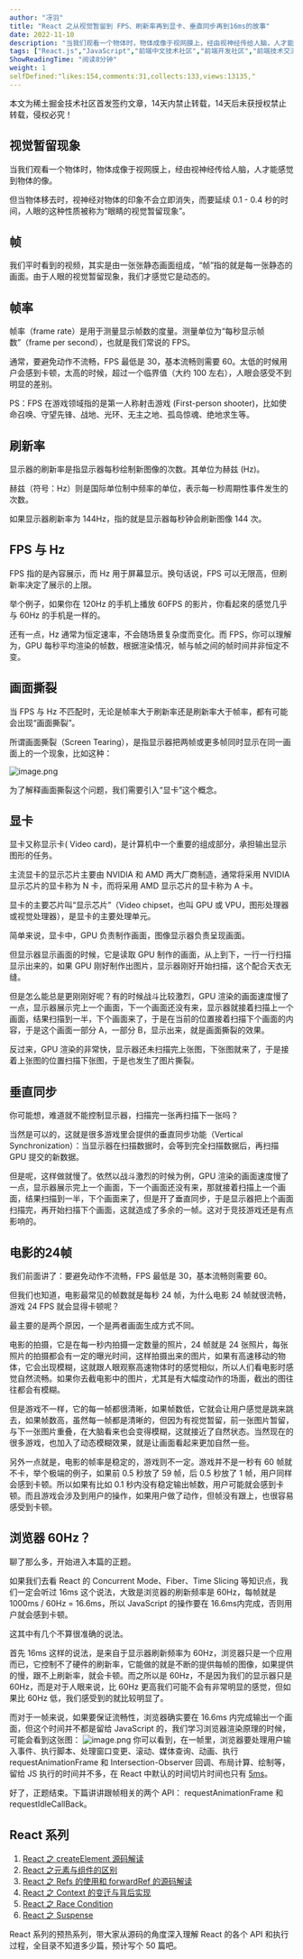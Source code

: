 ```yaml
---
author: "冴羽"
title: "React 之从视觉暂留到 FPS、刷新率再到显卡、垂直同步再到16ms的故事"
date: 2022-11-10
description: "当我们观看一个物体时，物体成像于视网膜上，经由视神经传给人脑，人才能感觉到物体的像。 但当物体移去时，视神经对物体的印象不会立即消失，而要延续 01 - 04 秒的时间，人眼的这种性质被称为“眼"
tags: ["React.js","JavaScript","前端中文技术社区","前端开发社区","前端技术交流","前端框架教程","JavaScript 学习资源","CSS 技巧与最佳实践","HTML5 最新动态","前端工程师职业发展","开源前端项目","前端技术趋势"]
ShowReadingTime: "阅读8分钟"
weight: 1
selfDefined:"likes:154,comments:31,collects:133,views:13135,"
---
```

本文为稀土掘金技术社区首发签约文章，14天内禁止转载，14天后未获授权禁止转载，侵权必究！

视觉暂留现象
------

当我们观看一个物体时，物体成像于视网膜上，经由视神经传给人脑，人才能感觉到物体的像。

但当物体移去时，视神经对物体的印象不会立即消失，而要延续 0.1 - 0.4 秒的时间，人眼的这种性质被称为“眼睛的视觉暂留现象”。

帧
-

我们平时看到的视频，其实是由一张张静态画面组成，“帧”指的就是每一张静态的画面。由于人眼的视觉暂留现象，我们才感觉它是动态的。

帧率
--

帧率（frame rate）是用于测量显示帧数的度量。测量单位为“每秒显示帧数”（frame per second），也就是我们常说的 FPS。

通常，要避免动作不流畅，FPS 最低是 30，基本流畅则需要 60。太低的时候用户会感到卡顿，太高的时候，超过一个临界值（大约 100 左右），人眼会感受不到明显的差别。

PS：FPS 在游戏领域指的是第一人称射击游戏 (First-person shooter)，比如使命召唤、守望先锋、战地、光环、无主之地、孤岛惊魂、绝地求生等。

刷新率
---

显示器的刷新率是指显示器每秒绘制新图像的次数。其单位为赫兹 (Hz)。

赫兹（符号：Hz）则是国际单位制中频率的单位，表示每一秒周期性事件发生的次数。

如果显示器刷新率为 144Hz，指的就是显示器每秒钟会刷新图像 144 次。

FPS 与 Hz
--------

FPS 指的是內容展示，而 Hz 用于屏幕显示。换句话说，FPS 可以无限高，但刷新率决定了展示的上限。

举个例子，如果你在 120Hz 的手机上播放 60FPS 的影片，你看起來的感觉几乎与 60Hz 的手机是一样的。

还有一点，Hz 通常为恒定速率，不会随场景复杂度而变化。而 FPS，你可以理解为，GPU 每秒平均渲染的帧数，根据渲染情况，帧与帧之间的帧时间并非恒定不变。

画面撕裂
----

当 FPS 与 Hz 不匹配时，无论是帧率大于刷新率还是刷新率大于帧率，都有可能会出现“画面撕裂”。

所谓画面撕裂（Screen Tearing），是指显示器把两帧或更多帧同时显示在同一画面上的一个现象，比如这种：

![image.png](/images/jueJin/8bae405d74f1447.png)

为了解释画面撕裂这个问题，我们需要引入“显卡”这个概念。

显卡
--

显卡又称显示卡( Video card)，是计算机中一个重要的组成部分，承担输出显示图形的任务。

主流显卡的显示芯片主要由 NVIDIA 和 AMD 两大厂商制造，通常将采用 NVIDIA 显示芯片的显卡称为 N 卡，而将采用 AMD 显示芯片的显卡称为 A 卡。

显卡的主要芯片叫“显示芯片”（Video chipset，也叫 GPU 或 VPU，图形处理器或视觉处理器），是显卡的主要处理单元。

简单来说，显卡中，GPU 负责制作画面，图像显示器负责呈现画面。

但显示器显示画面的时候，它是读取 GPU 制作的画面，从上到下，一行一行扫描显示出来的，如果 GPU 刚好制作出图片，显示器刚好开始扫描，这个配合天衣无缝。

但是怎么能总是更刚刚好呢？有的时候战斗比较激烈，GPU 渲染的画面速度慢了一点，显示器展示完上一个画面，下一个画面还没有来，显示器就接着扫描上一个画面，结果扫描到一半，下个画面来了，于是在当前的位置接着扫描下个画面的内容，于是这个画面一部分 A，一部分 B，显示出来，就是画面撕裂的效果。

反过来，GPU 渲染的非常快，显示器还未扫描完上张图，下张图就来了，于是接着上张图的位置扫描下张图，于是也发生了图片撕裂。

垂直同步
----

你可能想，难道就不能控制显示器，扫描完一张再扫描下一张吗？

当然是可以的，这就是很多游戏里会提供的垂直同步功能（Vertical Synchronization）：当显示器在扫描数据时，会等到完全扫描数据后，再扫描 GPU 提交的新数据。

但是呢，这样做就慢了。依然以战斗激烈的时候为例，GPU 渲染的画面速度慢了一点，显示器展示完上一个画面，下一个画面还没有来，那就接着扫描上一个画面，结果扫描到一半，下个画面来了，但是开了垂直同步，于是显示器把上个画面扫描完，再开始扫描下个画面，这就造成了多余的一帧。这对于竞技游戏还是有点影响的。

电影的24帧
------

我们前面讲了：要避免动作不流畅，FPS 最低是 30，基本流畅则需要 60。

但我们也知道，电影最常见的帧数就是每秒 24 帧，为什么电影 24 帧就很流畅，游戏 24 FPS 就会显得卡顿呢？

最主要的是两个原因，一个是两者画面生成方式不同。

电影的拍摄，它是在每一秒内拍摄一定数量的照片，24 帧就是 24 张照片，每张照片的拍摄都会有一定的曝光时间，这样拍摄出来的图片，如果有高速移动的物体，它会出现模糊，这就跟人眼观察高速物体时的感觉相似，所以人们看电影时感觉自然流畅。如果你去截电影中的图片，尤其是有大幅度动作的场面，截出的图往往都会有模糊。

但是游戏不一样，它的每一帧都很清晰，如果帧数低，它就会让用户感觉是跳来跳去，如果帧数高，虽然每一帧都是清晰的，但因为有视觉暂留，前一张图片暂留，与下一张图片重叠，在大脑看来也会变得模糊，这就接近了自然状态。当然现在的很多游戏，也加入了动态模糊效果，就是让画面看起来更加自然一些。

另外一点就是，电影的帧率是稳定的，游戏则不一定。游戏并不是一秒有 60 帧就不卡，举个极端的例子，如果前 0.5 秒放了 59 帧，后 0.5 秒放了 1 帧，用户同样会感到卡顿。所以如果有比如 0.1 秒内没有稳定输出帧数，用户可能就会感到卡顿。而且游戏会涉及到用户的操作，如果用户做了动作，但帧没有跟上，也很容易感受到卡顿。

浏览器 60Hz？
---------

聊了那么多，开始进入本篇的正题。

如果我们去看 React 的 Concurrent Mode、Fiber、Time Slicing 等知识点，我们一定会听过 16ms 这个说法，大致是浏览器的刷新频率是 60Hz，每帧就是 1000ms / 60Hz = 16.6ms，所以 JavaScript 的操作要在 16.6ms内完成，否则用户就会感到卡顿。

这其中有几个不算很准确的说法。

首先 16ms 这样的说法，是来自于显示器刷新频率为 60Hz，浏览器只是一个应用而已，它控制不了硬件的刷新率，它能做的就是不断的提供每帧的图像，如果提供的慢，跟不上刷新率，就会卡顿。而之所以是 60Hz，不是因为我们的显示器只是 60Hz，而是对于人眼来说，比 60Hz 更高我们可能不会有非常明显的感觉，但如果比 60Hz 低，我们感受到的就比较明显了。

而对于一帧来说，如果要保证流畅性，浏览器确实要在 16.6ms 内完成输出一个画面，但这个时间并不都是留给 JavaScript 的，我们学习浏览器渲染原理的时候，可能会看到这张图： ![image.png](/images/jueJin/13528958b6804c1.png) 你可以看到，在一帧里，浏览器要处理用户输入事件、执行脚本、处理窗口变更、滚动、媒体查询、动画、执行 requestAnimationFrame 和 Intersection-Observer 回调、布局计算、绘制等，留给 JS 执行的时间并不多，在 React 中默认的时间切片时间也只有 [5ms](https://link.juejin.cn?target=https%3A%2F%2Fgithub.com%2Ffacebook%2Freact%2Fblob%2F8e2bde6f2751aa6335f3cef488c05c3ea08e074a%2Fpackages%2Fscheduler%2Fsrc%2Fforks%2FSchedulerPostTask.js%23L55 "https://github.com/facebook/react/blob/8e2bde6f2751aa6335f3cef488c05c3ea08e074a/packages/scheduler/src/forks/SchedulerPostTask.js#L55")。

好了，正题结束。下篇讲讲跟帧相关的两个 API： requestAnimationFrame 和 requestIdleCallBack。

React 系列
--------

1.  [React 之 createElement 源码解读](https://juejin.cn/post/7160981608885927972 "https://juejin.cn/post/7160981608885927972")
2.  [React 之元素与组件的区别](https://juejin.cn/post/7161320926728945701 "https://juejin.cn/post/7161320926728945701")
3.  [React 之 Refs 的使用和 forwardRef 的源码解读](https://juejin.cn/post/7161719602652086308 "https://juejin.cn/post/7161719602652086308")
4.  [React 之 Context 的变迁与背后实现](https://juejin.cn/post/7162002168529027079 "https://juejin.cn/post/7162002168529027079")
5.  [React 之 Race Condition](https://juejin.cn/post/7163202327594139679 "https://juejin.cn/post/7163202327594139679")
6.  [React 之 Suspense](https://juejin.cn/post/7163934860694781989 "https://juejin.cn/post/7163934860694781989")

React 系列的预热系列，带大家从源码的角度深入理解 React 的各个 API 和执行过程，全目录不知道多少篇，预计写个 50 篇吧。